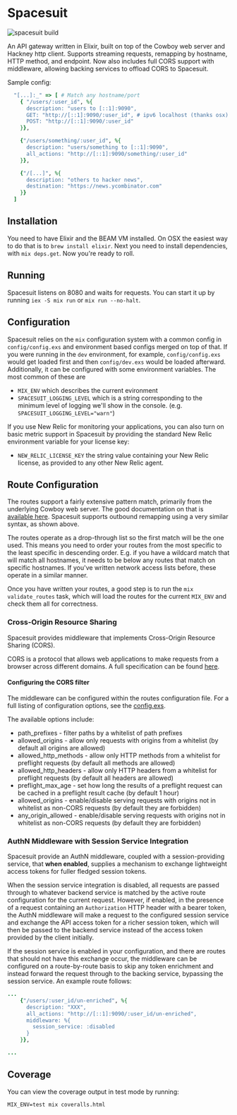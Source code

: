 Spacesuit
=========

![spacesuit build](https://travis-ci.org/Nitro/spacesuit.svg?branch=master)

An API gateway written in Elixir, built on top of the Cowboy web server and
Hackney http client. Supports streaming requests, remapping by hostname, HTTP
method, and endpoint. Now also includes full CORS support with middleware,
allowing backing services to offload CORS to Spacesuit.

Sample config:
```ruby
  "[...]:_" => [ # Match any hostname/port
    { "/users/:user_id", %{
      description: "users to [::1]:9090",
      GET: "http://[::1]:9090/:user_id", # ipv6 localhost (thanks osx)
      POST: "http://[::1]:9090/:user_id"
    }},

    {"/users/something/:user_id", %{
      description: "users/something to [::1]:9090",
      all_actions: "http://[::1]:9090/something/:user_id"
    }},

    {"/[...]", %{
      description: "others to hacker news",
      destination: "https://news.ycombinator.com"
    }}
  ]
```

Installation
------------

You need to have Elixir and the BEAM VM installed. On OSX the easiest way to do
that is to `brew install elixir`. Next you need to install dependencies, with
`mix deps.get`. Now you're ready to roll.

Running
-------

Spacesuit listens on 8080 and waits for requests. You can start it up by running
`iex -S mix run` or `mix run --no-halt`.

Configuration
-------------

Spacesuit relies on the `mix` configuration system with a common config in
`config/config.exs` and environment based configs merged on top of that. If you
were running in the `dev` environment, for example, `config/config.exs` would
get loaded first and then `config/dev.exs` would be loaded afterward.
Additionally, it can be configured with some environment variables. The most
common of these are

* `MIX_ENV` which describes the current evironment
* `SPACESUIT_LOGGING_LEVEL` which is a string corresponding to the minimum level of
  logging we'll show in the console. (e.g. `SPACESUIT_LOGGING_LEVEL="warn"`)

If you use New Relic for monitoring your applications, you can also turn on basic
metric support in Spacesuit by providing the standard New Relic environment variable
for your license key:

* `NEW_RELIC_LICENSE_KEY` the string value containing your New Relic license, as
  provided to any other New Relic agent.

Route Configuration
-------------------

The routes support a fairly extensive pattern match, primarily from the
underlying Cowboy web server. The good documentation on that is [available
here](https://ninenines.eu/docs/en/cowboy/1.0/guide/routing/). Spacesuit supports
outbound remapping using a very similar syntax, as shown above.

The routes operate as a drop-through list so the first match will be the one
used. This means you need to order your routes from the most specific to the
least specific in descending order. E.g. if you have a wildcard match that will
match all hostnames, it needs to be below any routes that match on specific
hostnames. If you've written network access lists before, these operate in a
similar manner.

Once you have written your routes, a good step is to run the `mix validate_routes`
task, which will load the routes for the current `MIX_ENV` and check them all
for correctness.

### Cross-Origin Resource Sharing

Spacesuit provides middleware that implements Cross-Origin Resource Sharing (CORS).

CORS is a protocol that allows web applications to make requests from a browser
across different domains. A full specification can be found [here](https://www.w3.org/TR/cors/).

#### Configuring the CORS filter

The middleware can be configured within the routes configuration file. For a full
listing of configuration options, see the [config.exs](blob/master/config/config.exs#L70-L84).

The available options include:

* path_prefixes - filter paths by a whitelist of path prefixes
* allowed_origins - allow only requests with origins from a whitelist (by default all origins are allowed)
* allowed_http_methods - allow only HTTP methods from a whitelist for preflight requests (by default all methods are allowed)
* allowed_http_headers - allow only HTTP headers from a whitelist for preflight requests (by default all headers are allowed)
* preflight_max_age - set how long the results of a preflight request can be cached in a preflight result cache (by default 1 hour)
* allowed_origins - enable/disable serving requests with origins not in whitelist as non-CORS requests (by default they are forbidden)
* any_origin_allowed - enable/disable serving requests with origins not in whitelist as non-CORS requests (by default they are forbidden)

### AuthN Middleware with Session Service Integration

Spacesuit provide an AuthN middleware, coupled with a session-providing service, that **when
enabled**, supplies a mechanism to exchange lightweight access tokens for fuller fledged session
tokens.

When the session service integration is disabled, all requests are passed through to whatever
backend service is matched by the active route configuration for the current request. However, if
enabled, in the presence of a request containing an `Authorization` HTTP header with a bearer token,
the AuthN middleware will make a request to the configured session service and exchange the API
access token for a richer session token, which will then be passed to the backend service instead
of the access token provided by the client initially.

If the session service is enabled in your configuration, and there are routes that should not have this exchange occur, the middleware can be configured on a route-by-route basis to skip any token
enrichment and instead forward the request through to the backing service, bypassing the session
service. An example route follows:

```ruby
...
    {"/users/:user_id/un-enriched", %{
      description: "XXX",
      all_actions: "http://[::1]:9090/:user_id/un-enriched",
      middleware: %{
        session_service: :disabled
      }
    }},

...
```

Coverage
--------

You can view the coverage output in test mode by running:
```
MIX_ENV=test mix coveralls.html
```

